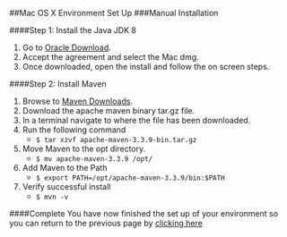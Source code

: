 ##Mac OS X Environment Set Up
###Manual Installation

####Step 1: Install the Java JDK 8
1. Go to [Oracle Download](http://www.oracle.com/technetwork/java/javase/downloads/jdk8-downloads-2133151.html).
2. Accept the agreement and select the Mac dmg.
3. Once downloaded, open the install and follow the on screen steps.

####Step 2: Install Maven  
1. Browse to [Maven Downloads](https://maven.apache.org/download.cgi).
2. Download the apache maven binary tar.gz file.
3. In a terminal navigate to where the file has been downloaded.
4. Run the following command
    * ```$ tar xzvf apache-maven-3.3.9-bin.tar.gz```
5. Move Maven to the opt directory.
    * ```$ mv apache-maven-3.3.9 /opt/```
6. Add Maven to the Path
    * ```$ export PATH=/opt/apache-maven-3.3.9/bin:$PATH```
7. Verify successful install
    * ```$ mvn -v```

####Complete
You have now finished the set up of your environment so you can return to
the previous page by [clicking here](../README.md)
